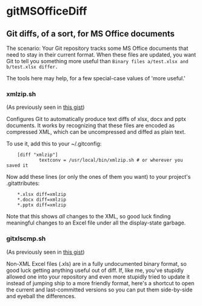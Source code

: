 gitMSOfficeDiff
===============

## Git diffs, of a sort, for MS Office documents

The scenario: Your Git repository tracks some MS Office documents that need to stay in their current format. When these files are updated, you want Git to tell you something more useful than `Binary files a/test.xlsx and b/test.xlsx differ.`

The tools here may help, for a few special-case values of 'more useful.'

### xmlzip.sh

(As previously seen in [this gist](https://gist.github.com/infotroph/5535527))

Configures Git to automatically produce text diffs of xlsx, docx and pptx documents. It works by recognizing that these files are encoded as compressed XML, which can be uncompressed and diffed as plain text.

To use it, add this to your ~/.gitconfig:

        [diff "xmlzip"]
                textconv = /usr/local/bin/xmlzip.sh # or wherever you saved it
 
Now add these lines (or only the ones of them you want) to your project's .gitattributes:

        *.xlsx diff=xmlzip
        *.docx diff=xmlzip
        *.pptx diff=xmlzip
 
Note that this shows _all_ changes to the XML, so good luck finding meaningful changes to an Excel file under all the display-state garbage.

### gitxlscmp.sh
(As previously seen in [this gist](https://gist.github.com/infotroph/8377075))

Non-XML Excel files (.xls) are in a fully undocumented binary format, so good luck getting anything useful out of diff. If, like me, you've stupidly allowed one into your repository and even more stupidly tried to update it instead of jumping ship to a more friendly format, here's a shortcut to open the current and last-committed versions so you can put them side-by-side and eyeball the differences.

